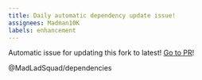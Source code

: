 ```yaml
---
title: Daily automatic dependency update issue!
assignees: Madman10K
labels: enhancement
---
```

Automatic issue for updating this fork to latest! [Go to PR](https://github.com/MadLadSquad/SPIRV-Cross/compare/master...KhronosGroup:SPIRV-Cross:main)!

@MadLadSquad/dependencies 
